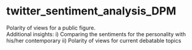 # twitter_sentiment_analysis_DPM
Polarity of views for a public figure.<br />
Additional insights: 
i) Comparing the sentiments for the personality with his/her contemporary
ii) Polarity of views for current debatable topics
